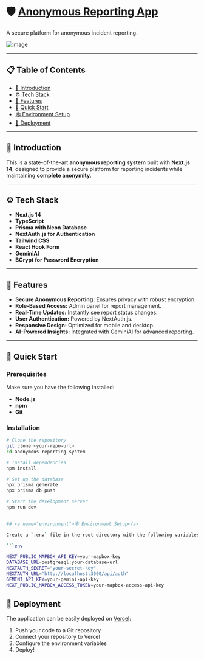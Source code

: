 # 🛡️ [Anonymous Reporting App]([url](https://codesandbox.io/p/sandbox/github/mohit1721/safe-report))  
A secure platform for anonymous incident reporting.

![image](https://github.com/user-attachments/assets/5b4216c7-7610-4a17-8056-9ec4ed0f97ff)

---

## 📋 Table of Contents  
- [🤖 Introduction](#-introduction)  
- [⚙️ Tech Stack](#-tech-stack)  
- [🔋 Features](#-features)  
- [🤸 Quick Start](#-quick-start)  
- [🕸️ Environment Setup](#-environment-setup)  
- [🚀 Deployment](#-deployment)  

---

## 🤖 Introduction  
This is a state-of-the-art **anonymous reporting system** built with **Next.js 14**, designed to provide a secure platform for reporting incidents while maintaining **complete anonymity**.

---

## ⚙️ Tech Stack  
- **Next.js 14**  
- **TypeScript**  
- **Prisma with Neon Database**  
- **NextAuth.js for Authentication**  
- **Tailwind CSS**  
- **React Hook Form**  
- **GeminiAI**  
- **BCrypt for Password Encryption**  

---

## 🔋 Features  
- **Secure Anonymous Reporting:** Ensures privacy with robust encryption.  
- **Role-Based Access:** Admin panel for report management.  
- **Real-Time Updates:** Instantly see report status changes.  
- **User Authentication:** Powered by NextAuth.js.  
- **Responsive Design:** Optimized for mobile and desktop.  
- **AI-Powered Insights:** Integrated with GeminiAI for advanced reporting.  

---

## 🤸 Quick Start  
### Prerequisites  
Make sure you have the following installed:  
- **Node.js**  
- **npm**  
- **Git**  

### Installation  
```bash
# Clone the repository
git clone <your-repo-url>
cd anonymous-reporting-system

# Install dependencies
npm install

# Set up the database
npx prisma generate
npx prisma db push

# Start the development server
npm run dev

 
## <a name="environment">🕸️ Environment Setup</a>

Create a `.env` file in the root directory with the following variables:

```env

NEXT_PUBLIC_MAPBOX_API_KEY=your-mapbox-key
DATABASE_URL=postgresql:your-database-url
NEXTAUTH_SECRET="your-secret-key"
NEXTAUTH_URL="http://localhost:3000/api/auth"
GEMINI_API_KEY=your-gemini-api-key
NEXT_PUBLIC_MAPBOX_ACCESS_TOKEN=your-mapbox-access-api-key


```

## <a name="deployment">🚀 Deployment</a>

The application can be easily deployed on [Vercel](https://vercel.com):

1. Push your code to a Git repository
2. Connect your repository to Vercel
3. Configure the environment variables
4. Deploy!
